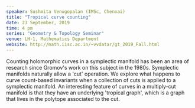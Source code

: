 ```yaml
---
speaker: Sushmita Venugopalan (IMSc, Chennai)
title: "Tropical curve counting"
date: 23 September, 2019
time: 4 pm
series: "Geometry & Topology Seminar"
venue: LH-1, Mathematics Department
website: http://math.iisc.ac.in/~vvdatar/gt_2019_Fall.html
---
```


Counting holomorphic curves in a symplectic manifold has
been an area of research since Gromov's work on this subject in the
1980s. Symplectic manifolds naturally allow a 'cut' operation.  We
explore what happens to curve count-based invariants when a collection
of cuts is applied to a symplectic manifold.  An interesting feature
of curves in a multiply-cut manifold is that they have an underlying
'tropical graph', which is a graph that lives in the polytope
associated to the cut.
